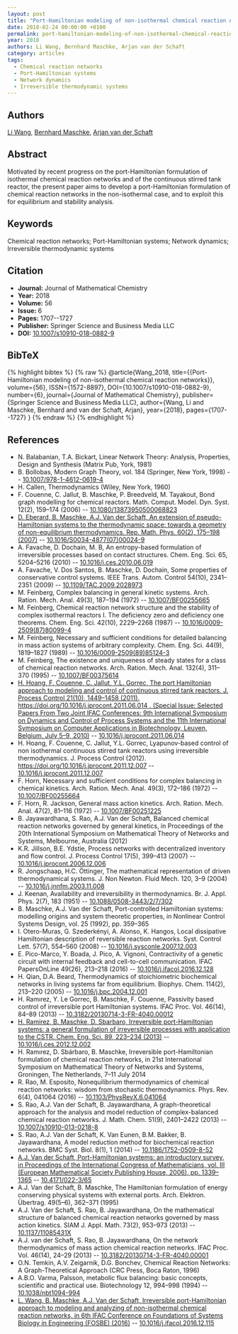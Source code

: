 ```yaml
---
layout: post
title: "Port-Hamiltonian modeling of non-isothermal chemical reaction networks"
date: 2018-02-24 00:00:00 +0100
permalink: port-hamiltonian-modeling-of-non-isothermal-chemical-reaction-networks
year: 2018
authors: Li Wang, Bernhard Maschke, Arjan van der Schaft
category: articles
tags:
  - Chemical reaction networks
  - Port-Hamiltonian systems
  - Network dynamics
  - Irreversible thermodynamic systems
---
```

 
## Authors
[Li Wang](authors/li-wang), [Bernhard Maschke](authors/bernhard-maschke), [Arjan van der Schaft](authors/arjan-van-der-schaft)
 
## Abstract
Motivated by recent progress on the port-Hamiltonian formulation of isothermal chemical reaction networks and of the continuous stirred tank reactor, the present paper aims to develop a port-Hamiltonian formulation of chemical reaction networks in the non-isothermal case, and to exploit this for equilibrium and stability analysis.
 
## Keywords
Chemical reaction networks; Port-Hamiltonian systems; Network dynamics; Irreversible thermodynamic systems
 
## Citation
- **Journal:** Journal of Mathematical Chemistry
- **Year:** 2018
- **Volume:** 56
- **Issue:** 6
- **Pages:** 1707--1727
- **Publisher:** Springer Science and Business Media LLC
- **DOI:** [10.1007/s10910-018-0882-9](https://doi.org/10.1007/s10910-018-0882-9)
 
## BibTeX
{% highlight bibtex %}
{% raw %}
@article{Wang_2018,
  title={{Port-Hamiltonian modeling of non-isothermal chemical reaction networks}},
  volume={56},
  ISSN={1572-8897},
  DOI={10.1007/s10910-018-0882-9},
  number={6},
  journal={Journal of Mathematical Chemistry},
  publisher={Springer Science and Business Media LLC},
  author={Wang, Li and Maschke, Bernhard and van der Schaft, Arjan},
  year={2018},
  pages={1707--1727}
}
{% endraw %}
{% endhighlight %}
 
## References
- N. Balabanian, T.A. Bickart, Linear Network Theory: Analysis, Properties, Design and Synthesis (Matrix Pub, York, 1981)
- B. Bollobas, Modern Graph Theory, vol. 184 (Springer, New York, 1998) -- [10.1007/978-1-4612-0619-4](https://doi.org/10.1007/978-1-4612-0619-4)
- H. Callen, Thermodynamics (Wiley, New York, 1960)
- F. Couenne, C. Jallut, B. Maschke, P. Breedveld, M. Tayakout, Bond graph modelling for chemical reactors. Math. Comput. Model. Dyn. Syst. 12(2), 159–174 (2006) -- [10.1080/13873950500068823](https://doi.org/10.1080/13873950500068823)
- [D. Eberard, B. Maschke, A.J. Van der Schaft, An extension of pseudo-Hamiltonian systems to the thermodynamic space: towards a geometry of non-equilibrium thermodynamics. Rep. Math. Phys. 60(2), 175–198 (2007)](an-extension-of-hamiltonian-systems-to-the-thermodynamic-phase-space-towards-a-geometry-of-nonreversible-processes) -- [10.1016/S0034-4877(07)00024-9](https://doi.org/10.1016/S0034-4877(07)00024-9)
- A. Favache, D. Dochain, M. B, An entropy-based formulation of irreversible processes based on contact structures. Chem. Eng. Sci. 65, 5204–5216 (2010) -- [10.1016/j.ces.2010.06.019](https://doi.org/10.1016/j.ces.2010.06.019)
- A. Favache, V. Dos Santos, B. Maschke, D. Dochain, Some properties of conservative control systems. IEEE Trans. Autom. Control 54(10), 2341–2351 (2009) -- [10.1109/TAC.2009.2028973](https://doi.org/10.1109/TAC.2009.2028973)
- M. Feinberg, Complex balancing in general kinetic systems. Arch. Ration. Mech. Anal. 49(3), 187–194 (1972) -- [10.1007/BF00255665](https://doi.org/10.1007/BF00255665)
- M. Feinberg, Chemical reaction network structure and the stability of complex isothermal reactors I. The deficiency zero and deficiency one theorems. Chem. Eng. Sci. 42(10), 2229–2268 (1987) -- [10.1016/0009-2509(87)80099-4](https://doi.org/10.1016/0009-2509(87)80099-4)
- M. Feinberg, Necessary and sufficient conditions for detailed balancing in mass action systems of arbitrary complexity. Chem. Eng. Sci. 44(9), 1819–1827 (1989) -- [10.1016/0009-2509(89)85124-3](https://doi.org/10.1016/0009-2509(89)85124-3)
- M. Feinberg, The existence and uniqueness of steady states for a class of chemical reaction networks. Arch. Ration. Mech. Anal. 132(4), 311–370 (1995) -- [10.1007/BF00375614](https://doi.org/10.1007/BF00375614)
- [H. Hoang, F. Couenne, C. Jallut, Y.L. Gorrec, The port Hamiltonian approach to modeling and control of continuous stirred tank reactors. J. Process Control 21(10), 1449–1458 (2011). https://doi.org/10.1016/j.jprocont.2011.06.014 . (Special Issue: Selected Papers From Two Joint IFAC Conferences: 9th International Symposium on Dynamics and Control of Process Systems and the 11th International Symposium on Computer Applications in Biotechnology, Leuven, Belgium, July 5–9, 2010)](the-port-hamiltonian-approach-to-modeling-and-control-of-continuous-stirred-tank-reactors) -- [10.1016/j.jprocont.2011.06.014](https://doi.org/10.1016/j.jprocont.2011.06.014)
- H. Hoang, F. Couenne, C. Jallut, Y.L. Gorrec, Lyapunov-based control of non isothermal continuous stirred tank reactors using irreversible thermodynamics. J. Process Control (2012). https://doi.org/10.1016/j.jprocont.2011.12.007 -- [10.1016/j.jprocont.2011.12.007](https://doi.org/10.1016/j.jprocont.2011.12.007)
- F. Horn, Necessary and sufficient conditions for complex balancing in chemical kinetics. Arch. Ration. Mech. Anal. 49(3), 172–186 (1972) -- [10.1007/BF00255664](https://doi.org/10.1007/BF00255664)
- F. Horn, R. Jackson, General mass action kinetics. Arch. Ration. Mech. Anal. 47(2), 81–116 (1972) -- [10.1007/BF00251225](https://doi.org/10.1007/BF00251225)
- B. Jayawardhana, S. Rao, A.J. Van der Schaft, Balanced chemical reaction networks governed by general kinetics, in Proceedings of the 20th International Symposium on Mathematical Theory of Networks and Systems, Melbourne, Australia (2012)
- K.R. Jillson, B.E. Ydstie, Process networks with decentralized inventory and flow control. J. Process Control 17(5), 399–413 (2007) -- [10.1016/j.jprocont.2006.12.006](https://doi.org/10.1016/j.jprocont.2006.12.006)
- R. Jongschaap, H.C. Öttinger, The mathematical representation of driven thermodynamical systems. J. Non Newton. Fluid Mech. 120, 3–9 (2004) -- [10.1016/j.jnnfm.2003.11.008](https://doi.org/10.1016/j.jnnfm.2003.11.008)
- J. Keenan, Availability and irreversibility in thermodynamics. Br. J. Appl. Phys. 2(7), 183 (1951) -- [10.1088/0508-3443/2/7/302](https://doi.org/10.1088/0508-3443/2/7/302)
- B. Maschke, A.J. Van der Schaft, Port-controlled Hamiltonian systems: modelling origins and system theoretic properties, in Nonlinear Control Systems Design, vol. 25 (1992), pp. 359–365
- I. Otero-Muras, G. Szederkényi, A. Alonso, K. Hangos, Local dissipative Hamiltonian description of reversible reaction networks. Syst. Control Lett. 57(7), 554–560 (2008) -- [10.1016/j.sysconle.2007.12.003](https://doi.org/10.1016/j.sysconle.2007.12.003)
- E. Pico-Marco, Y. Boada, J. Pico, A. Vignoni, Contractivity of a genetic circuit with internal feedback and cell-to-cell communication. IFAC PapersOnLine 49(26), 213–218 (2016) -- [10.1016/j.ifacol.2016.12.128](https://doi.org/10.1016/j.ifacol.2016.12.128)
- H. Qian, D.A. Beard, Thermodynamics of stoichiometric biochemical networks in living systems far from equilibrium. Biophys. Chem. 114(2), 213–220 (2005) -- [10.1016/j.bpc.2004.12.001](https://doi.org/10.1016/j.bpc.2004.12.001)
- H. Ramırez, Y. Le Gorrec, B. Maschke, F. Couenne, Passivity based control of irreversible port Hamiltonian systems. IFAC Proc. Vol. 46(14), 84–89 (2013) -- [10.3182/20130714-3-FR-4040.00012](https://doi.org/10.3182/20130714-3-FR-4040.00012)
- [H. Ramirez, B. Maschke, D. Sbarbaro, Irreversible port-Hamiltonian systems: a general formulation of irreversible processes with application to the CSTR. Chem. Eng. Sci. 89, 223–234 (2013)](irreversible-port-hamiltonian-systems-a-general-formulation-of-irreversible-processes-with-application-to-the-cstr) -- [10.1016/j.ces.2012.12.002](https://doi.org/10.1016/j.ces.2012.12.002)
- H. Ramırez, D. Sbárbaro, B. Maschke, Irreversible port-Hamiltonian formulation of chemical reaction networks, in 21st International Symposium on Mathematical Theory of Networks and Systems, Groningen, The Netherlands, 7–11 July 2014
- R. Rao, M. Esposito, Nonequilibrium thermodynamics of chemical reaction networks: wisdom from stochastic thermodynamics. Phys. Rev. 6(4), 041064 (2016) -- [10.1103/PhysRevX.6.041064](https://doi.org/10.1103/PhysRevX.6.041064)
- S. Rao, A.J. Van der Schaft, B. Jayawardhana, A graph-theoretical approach for the analysis and model reduction of complex-balanced chemical reaction networks. J. Math. Chem. 51(9), 2401–2422 (2013) -- [10.1007/s10910-013-0218-8](https://doi.org/10.1007/s10910-013-0218-8)
- S. Rao, A.J. Van der Schaft, K. Van Eunen, B.M. Bakker, B. Jayawardhana, A model reduction method for biochemical reaction networks. BMC Syst. Biol. 8(1), 1 (2014) -- [10.1186/1752-0509-8-52](https://doi.org/10.1186/1752-0509-8-52)
- [A.J. Van der Schaft, Port-Hamiltonian systems: an introductory survey, in Proceedings of the International Congress of Mathematicians, vol. III (European Mathematical Society Publishing House, 2006), pp. 1339–1365](port-hamiltonian-systems-an-introductory-survey) -- [10.4171/022-3/65](https://doi.org/10.4171/022-3/65)
- A.J. Van der Schaft, B. Maschke, The Hamiltonian formulation of energy conserving physical systems with external ports. Arch. Elektron. Übertrag. 49(5–6), 362–371 (1995)
- A.J. Van der Schaft, S. Rao, B. Jayawardhana, On the mathematical structure of balanced chemical reaction networks governed by mass action kinetics. SIAM J. Appl. Math. 73(2), 953–973 (2013) -- [10.1137/11085431X](https://doi.org/10.1137/11085431X)
- A.J. van der Schaft, S. Rao, B. Jayawardhana, On the network thermodynamics of mass action chemical reaction networks. IFAC Proc. Vol. 46(14), 24–29 (2013) -- [10.3182/20130714-3-FR-4040.00001](https://doi.org/10.3182/20130714-3-FR-4040.00001)
- O.N. Temkin, A.V. Zeigarnik, D.G. Bonchev, Chemical Reaction Networks: A Graph-Theoretical Approach (CRC Press, Boca Raton, 1996)
- A.B.O. Varma, Palsson, metabolic flux balancing: basic concepts, scientific and practical use. Biotechnology 12, 994–998 (1994) -- [10.1038/nbt1094-994](https://doi.org/10.1038/nbt1094-994)
- [L. Wang, B. Maschke, A.J. Van der Schaft, Irreversible port-Hamiltonian approach to modeling and analyzing of non-isothermal chemical reaction networks, in 6th IFAC Conference on Foundations of Systems Biology in Engineering (FOSBE) (2016)](irreversible-port-hamiltonian-approach-to-modeling-and-analyzing-of-non-isothermal-chemical-reaction-networks) -- [10.1016/j.ifacol.2016.12.115](https://doi.org/10.1016/j.ifacol.2016.12.115)

